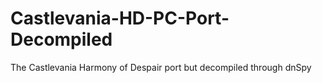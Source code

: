 # Castlevania-HD-PC-Port-Decompiled
The Castlevania Harmony of Despair port but decompiled through dnSpy

